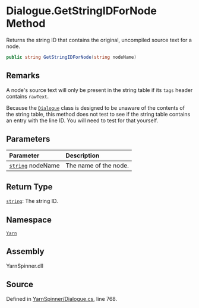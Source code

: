 # Dialogue.GetStringIDForNode Method

Returns the string ID that contains the original, uncompiled
source text for a node.


```csharp
public string GetStringIDForNode(string nodeName)
```
## Remarks

A node's source text will only be present in the string table
if its `tags` header contains `rawText`.

Because the [`Dialogue`](/api/csharp/yarn/dialogue.md) class is designed to be
unaware of the contents of the string table, this method does
not test to see if the string table contains an entry with the
line ID. You will need to test for that yourself.


## Parameters
|Parameter|Description|
|:---|:---|
|[`string`](https://docs.microsoft.com/dotnet/api/System.String) nodeName|The name of the node.|
## Return Type
[`string`](https://docs.microsoft.com/dotnet/api/System.String): The string ID.



## Namespace
[`Yarn`](/api/csharp/yarn/README.md)

## Assembly
YarnSpinner.dll

## Source
Defined in [YarnSpinner/Dialogue.cs](https://github.com/YarnSpinnerTool/YarnSpinner//blob/develop/YarnSpinner/Dialogue.cs#L768), line 768.
